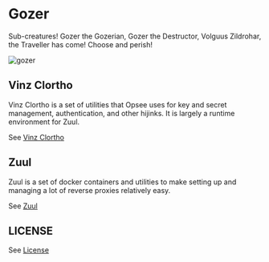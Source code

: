 # Gozer

Sub-creatures! Gozer the Gozerian, Gozer the Destructor, Volguus Zildrohar,
the Traveller has come! Choose and perish!

![gozer](https://raw.github.com/opsee/gozer/master/gozer.jpg)

## Vinz Clortho

Vinz Clortho is a set of utilities that Opsee uses for key and secret management,
authentication, and other hijinks. It is largely a runtime environment for Zuul.

See [Vinz Clortho](vinz-clorth/README.md)

## Zuul

Zuul is a set of docker containers and utilities to make setting up and managing
a lot of reverse proxies relatively easy.

See [Zuul](zuul/README.md)

## LICENSE

See [License](LICENSE.md)
